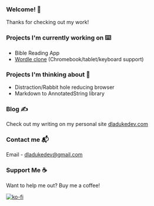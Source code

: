 ### Welcome! 👋

Thanks for checking out my work!

### Projects I'm currently working on ⌨️
- Bible Reading App
- [Wordle clone](https://github.com/dladukedev/wordle-clone-android) (Chromebook/tablet/keyboard support)

### Projects I'm thinking about 🤔
- Distraction/Rabbit hole reducing browser
- Markdown to AnnotatedString library

### Blog ✍️
Check out my writing on my personal site [dladukedev.com](https://www.dladukedev.com)

### Contact me 📬
Email - [dladukedev@gmail.com](mailto:dladukedev@gmail.com)

### Support Me ☕
Want to help me out? Buy me a coffee!

[![ko-fi](https://ko-fi.com/img/githubbutton_sm.svg)](https://ko-fi.com/R6R4NCNGU)
